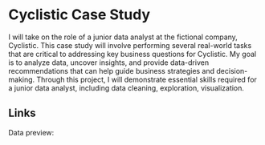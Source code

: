 # Cyclistic Case Study

I will take on the role of a junior data analyst at the fictional company, Cyclistic. This case study will involve performing several real-world tasks that are critical to addressing key business questions for Cyclistic. My goal is to analyze data, uncover insights, and provide data-driven recommendations that can help guide business strategies and decision-making. Through this project, I will demonstrate essential skills required for a junior data analyst, including data cleaning, exploration, visualization.

## Links

Data preview: 
